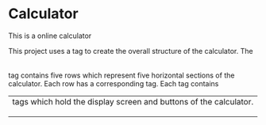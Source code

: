 # Calculator
This is a online calculator

This project uses a <table> tag to create the overall structure of the calculator. The <table> tag contains five rows which represent five horizontal sections of the calculator. Each row has a corresponding <tr> tag. Each <tr> tag contains <td> tags which hold the display screen and buttons of the calculator.

